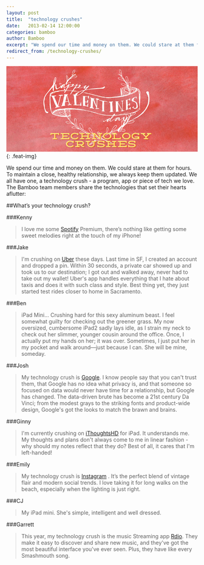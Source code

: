 ```yaml
---
layout: post
title:  "technology crushes"
date:   2013-02-14 12:00:00
categories: bamboo 
author: Bamboo
excerpt: "We spend our time and money on them. We could stare at them for hours. To maintain a close, healthy relationship, we always keep them updated. We all have one, a technology crush - a program, app or piece of tech we love. The Bamboo team members share the technologies that set their hearts aflutter."
redirect_from: /technology-crushes/
---
```


![Technology Crushes](/images/posts/technology-crushes.jpg){: .feat-img}

We spend our time and money on them. We could stare at them for hours. To maintain a close, healthy relationship, we always keep them updated. We all have one, a technology crush - a program, app or piece of tech we love. The Bamboo team members share the technologies that set their hearts aflutter:

##What’s your technology crush?

###Kenny
> I love me some [Spotify](http://spotify.com/) Premium, there’s nothing like getting some sweet melodies right at the touch of my iPhone!

###Jake
> I'm crushing on [Uber](http://uber.com/) these days. Last time in SF, I created an account and dropped a pin. Within 30 seconds, a private car showed up and took us to our destination; I got out and walked away, never had to take out my wallet! Uber's app handles everything that I hate about taxis and does it with such class and style. Best thing yet, they just started test rides closer to home in Sacramento.

###Ben
> iPad Mini… Crushing hard for this sexy aluminum beast. I feel somewhat guilty for checking out the greener grass. My now oversized, cumbersome iPad2 sadly lays idle, as I strain my neck to check out her slimmer, younger cousin around the office. Once, I actually put my hands on her; it was over. Sometimes, I just put her in my pocket and walk around—just because I can. She will be mine, someday.

###Josh
> My technology crush is [Google](http://google.com/). I know people say that you can't trust them, that Google has no idea what privacy is, and that someone so focused on data would never have time for a relationship, but Google has changed. The data-driven brute has become a 21st century Da Vinci; from the modest grays to the striking fonts and product-wide design, Google's got the looks to match the brawn and brains.

###Ginny
> I'm currently crushing on [iThoughtsHD](http://www.ithoughts.co.uk/iThoughtsHD/) for iPad. It understands me. My thoughts and plans don't always come to me in linear fashion - why should my notes reflect that they do? Best of all, it cares that I'm left-handed!

###Emily
> My technology crush is [Instagram](http://www.instagram.com/) . It’s the perfect blend of vintage flair and modern social trends. I love taking it for long walks on the beach, especially when the lighting is just right.

###CJ
> My iPad mini. She's simple, intelligent and well dressed.

###Garrett
> This year, my technology crush is the music Streaming app [Rdio](http://www.rdio.com/). They make it easy to discover and share new music, and they've got the most beautiful interface you've ever seen. Plus, they have like every Smashmouth song.